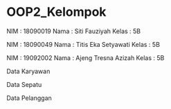 # OOP2_Kelompok

NIM : 18090019
Nama : Siti Fauziyah
Kelas : 5B

NIM : 18090049
Nama : Titis Eka Setyawati
Kelas : 5B

NIM : 19092002
Nama : Ajeng Tresna Azizah
Kelas : 5B

Data Karyawan


Data Sepatu

Data Pelanggan
